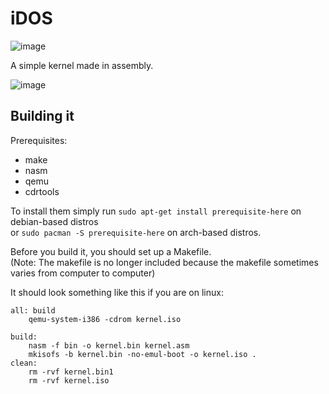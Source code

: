 # iDOS
![image](https://github.com/9xbt/iDOS/actions/workflows/makefile.yml/badge.svg)

A simple kernel made in assembly.

![image](https://www.ekeleze.net/assets/external/iDOS.png)

## Building it
Prerequisites:
- make
- nasm
- qemu
- cdrtools

To install them simply run `sudo apt-get install prerequisite-here` on debian-based distros<br>or `sudo pacman -S prerequisite-here` on arch-based distros.

Before you build it, you should set up a Makefile.<br>
(Note: The makefile is no longer included because the makefile sometimes varies from computer to computer)

It should look something like this if you are on linux: 
```
all: build
	qemu-system-i386 -cdrom kernel.iso

build:
	nasm -f bin -o kernel.bin kernel.asm
	mkisofs -b kernel.bin -no-emul-boot -o kernel.iso .
clean:
	rm -rvf kernel.bin1
	rm -rvf kernel.iso
